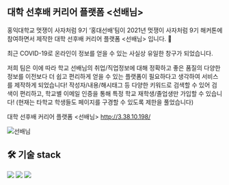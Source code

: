 ## 대학 선후배 커리어 플랫폼 <선배님>

홍익대학교 멋쟁이 사자처럼 9기 ‘홍대선배’팀이
2021년 멋쟁이 사자처럼 9기 해커톤에 참여하면서 제작한 대학 선후배 커리어 플랫폼 <선배님> 입니다. 🦁

최근 COVID-19로 온라인이 정보를 얻을 수 있는 사실상 유일한 창구가 되었습니다. 

저희 팀은 이에 따라 학교 선배님의 취업/직업정보에 대해 정확하고 좋은 품질의 다양한 정보를 이전보다 더 쉽고 편리하게 얻을 수 있는 플랫폼이 필요하다고 생각하여 
서비스를 제작하게 되었습니다! 
작성자/내용/해시태그 등 다양한 키워드로 검색할 수 있어 검색이 편리하고, 학교별 이메일 인증을 통해 특정 학교 재학생/졸업생만 가입할 수 있습니다! 
(현재는 타학교 학생들도 페이지를 구경할 수 있도록 제한을 풀었습니다)

대학 선후배 커리어 플랫폼 <선배님>
http://3.38.10.198/

![선배님](https://user-images.githubusercontent.com/67894159/163300290-3aac228e-8e7c-4fa1-a47f-165ef96d05b3.png)

## 🛠 기술 stack

<img  src="https://img.shields.io/badge/css-1572B6?style=flat-square&logo=css3&logoColor=white"/>
<img  src="https://img.shields.io/badge/html-E34F26?style=flat-square&logo=HTML5&logoColor=white"/>
<img src="https://img.shields.io/badge/Django-092E20?style=flat-square&logo=Django&logoColor=white"/>
